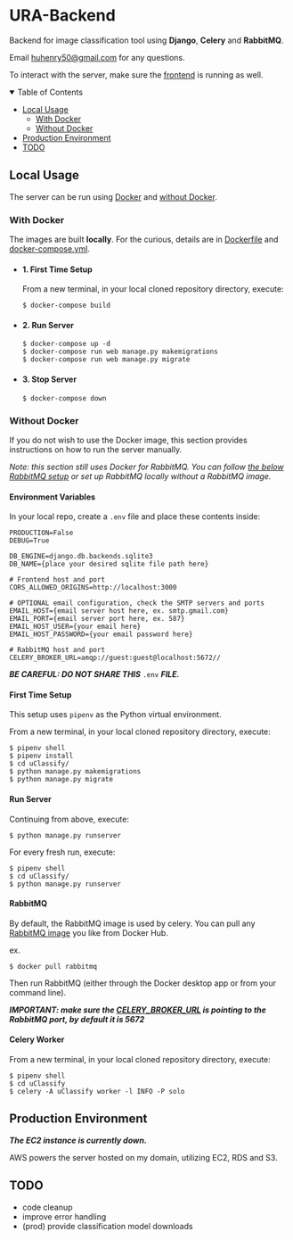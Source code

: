 # URA-Backend
Backend for image classification tool using **Django**, **Celery** and **RabbitMQ**.

Email huhenry50@gmail.com for any questions.

To interact with the server, make sure the [frontend][frontend-url] is running as well.

<details open>
<summary>Table of Contents</summary>

  - [Local Usage](#local-usage)
    - [With Docker](#with-docker)
    - [Without Docker](#without-docker)
  - [Production Environment](#production-environment)
  - [TODO](#todo)
</details>

## Local Usage
The server can be run using [Docker](#with-docker) and [without Docker](#without-docker).

### With Docker
The images are built **locally**.
For the curious, details are in [Dockerfile](Dockerfile) and [docker-compose.yml](docker-compose.yml).

- #### 1. First Time Setup
  From a new terminal, in your local cloned repository directory, execute:
  ```shell
  $ docker-compose build
  ```

- #### 2. Run Server
  ```shell
  $ docker-compose up -d
  $ docker-compose run web manage.py makemigrations
  $ docker-compose run web manage.py migrate
  ```

- #### 3. Stop Server
  ```shell
  $ docker-compose down
  ```

### Without Docker
If you do not wish to use the Docker image, this section provides instructions on how to run the server manually.

*Note: this section still uses Docker for RabbitMQ. You can follow [the below RabbitMQ setup](#rabbitmq) or set up RabbitMQ locally without a RabbitMQ image.*

#### Environment Variables
In your local repo, create a `.env` file and place these contents inside:
```properties
PRODUCTION=False
DEBUG=True

DB_ENGINE=django.db.backends.sqlite3
DB_NAME={place your desired sqlite file path here}

# Frontend host and port
CORS_ALLOWED_ORIGINS=http://localhost:3000
 
# OPTIONAL email configuration, check the SMTP servers and ports 
EMAIL_HOST={email server host here, ex. smtp.gmail.com} 
EMAIL_PORT={email server port here, ex. 587}
EMAIL_HOST_USER={your email here}
EMAIL_HOST_PASSWORD={your email password here}

# RabbitMQ host and port
CELERY_BROKER_URL=amqp://guest:guest@localhost:5672//
```

***BE CAREFUL: DO NOT SHARE THIS*** `.env` ***FILE.***

#### First Time Setup
This setup uses `pipenv` as the Python virtual environment.

From a new terminal, in your local cloned repository directory, execute:
```shell
$ pipenv shell
$ pipenv install
$ cd uClassify/
$ python manage.py makemigrations
$ python manage.py migrate
```

#### Run Server
Continuing from above, execute:
```shell
$ python manage.py runserver
```
For every fresh run, execute:
```shell
$ pipenv shell
$ cd uClassify/
$ python manage.py runserver
```

#### RabbitMQ
By default, the RabbitMQ image is used by celery.
You can pull any [RabbitMQ image][rabbitmq-dockerhub-url] you like from Docker Hub.

ex.
```shell
$ docker pull rabbitmq
```

Then run RabbitMQ (either through the Docker desktop app or from your command line).

***IMPORTANT: make sure the [CELERY_BROKER_URL](#environment-variables) is pointing to the RabbitMQ port, by default it is 5672***

#### Celery Worker
From a new terminal, in your local cloned repository directory, execute:
```shell
$ pipenv shell
$ cd uClassify
$ celery -A uClassify worker -l INFO -P solo
```

## Production Environment
***The EC2 instance is currently down.***

AWS powers the server hosted on my domain, utilizing EC2, RDS and S3.

## TODO
- code cleanup
- improve error handling
- (prod) provide classification model downloads
 
[frontend-url]: https://github.com/henryhu1/URA-Frontend
[rabbitmq-dockerhub-url]: https://hub.docker.com/_/rabbitmq